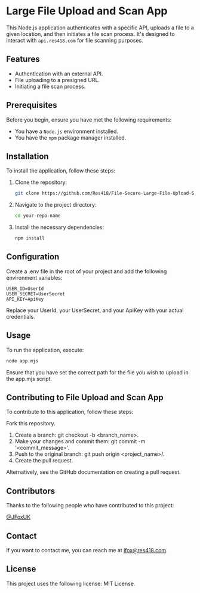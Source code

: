 # Large File Upload and Scan App

This Node.js application authenticates with a specific API, uploads a file to a given location, and then initiates a file scan process. It's designed to interact with `api.res418.com` for file scanning purposes.

## Features

- Authentication with an external API.
- File uploading to a presigned URL.
- Initiating a file scan process.

## Prerequisites

Before you begin, ensure you have met the following requirements:

- You have a `Node.js` environment installed.
- You have the `npm` package manager installed.

## Installation

To install the application, follow these steps:

1. Clone the repository:
   ```bash
   git clone https://github.com/Res418/File-Secure-Large-File-Upload-Scan_EXAMPLE.git
   ```
2. Navigate to the project directory:
   ```bash
   cd your-repo-name
   ```
3. Install the necessary dependencies:
   ```bash
   npm install
   ```

## Configuration

Create a .env file in the root of your project and add the following environment variables:
```
USER_ID=UserId
USER_SECRET=UserSecret
API_KEY=ApiKey
```

Replace your UserId, your UserSecret, and your ApiKey with your actual credentials.

## Usage

To run the application, execute:
```bash
node app.mjs
```

Ensure that you have set the correct path for the file you wish to upload in the app.mjs script.

## Contributing to File Upload and Scan App

To contribute to this application, follow these steps:

Fork this repository.
1. Create a branch: git checkout -b <branch_name>.
2. Make your changes and commit them: git commit -m '<commit_message>'.
3. Push to the original branch: git push origin <project_name>/<location>.
4. Create the pull request.

Alternatively, see the GitHub documentation on creating a pull request.

## Contributors

Thanks to the following people who have contributed to this project:

[@JFoxUK](https://github.com/JFoxUK)

## Contact

If you want to contact me, you can reach me at jfox@res418.com.

## License

This project uses the following license: MIT License.
